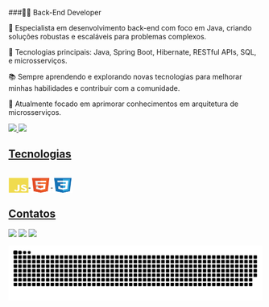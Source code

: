 ###👨‍💻 Back-End Developer 

🎯 Especialista em desenvolvimento back-end com foco em Java, criando soluções robustas e escaláveis para problemas complexos.

🔧 Tecnologias principais: Java, Spring Boot, Hibernate, RESTful APIs, SQL, e microsserviços.

📚 Sempre aprendendo e explorando novas tecnologias para melhorar minhas habilidades e contribuir com a comunidade.

🌱 Atualmente focado em aprimorar conhecimentos em  arquitetura de microsserviços.

 <div>
  <a href="https://github.com/marllonGarcia">
  <img height="180em" src="https://github-readme-stats.vercel.app/api?username=marllonGarcia&show_icons=true&theme=highcontrast&include_all_commits=true&count_private=true"/>
  <img height="180em" src="https://github-readme-stats.vercel.app/api/top-langs/?username=marllonGarcia&layout=compact&langs_count=7&theme=highcontrast"/>
</div>
 
 ## Tecnologias
  <div style="display: inline_block"><br>
  <img align="center" alt="JS" height="30" width="40" src="https://raw.githubusercontent.com/devicons/devicon/master/icons/javascript/javascript-plain.svg">
  <img align="center" alt="HTML" height="30" width="40" src="https://raw.githubusercontent.com/devicons/devicon/master/icons/html5/html5-original.svg">
  <img align="center" alt="CSS" height="30" width="40" src="https://raw.githubusercontent.com/devicons/devicon/master/icons/css3/css3-original.svg">
</div>
  
  ## Contatos
  
  <div>
  <a href="https://www.instagram.com/marllon.py" target="_blank"><img src="https://img.shields.io/badge/-Instagram-%23E4405F?style=for-the-badge&logo=instagram&logoColor=white" target="_blank"></a>
  <a href = "mailto:marllongarcia6@gmail.com"><img src="https://img.shields.io/badge/-Gmail-%23333?style=for-the-badge&logo=gmail&logoColor=white" target="_blank"></a>
  <a href = "https://api.whatsapp.com/send/?phone=55011932184553&text&app_absent=0" ><img src="https://img.shields.io/badge/WhatsApp-25D366?style=for-the-badge&logo=whatsapp&logoColor=white" target="_blank"></a> 
  </div>
 
 ![Snake animation](https://github.com/marllonGarcia/marllonGarcia/blob/output/github-contribution-grid-snake.svg)
  
